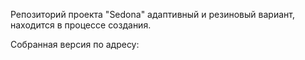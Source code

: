 Репозиторий проекта "Sedona" адаптивный и резиновый вариант, находится в процессе создания.

Собранная версия по адресу:

